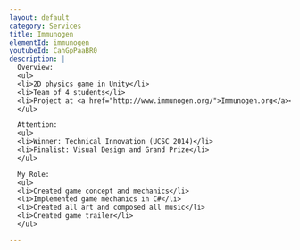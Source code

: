 ```yaml
---
layout: default
category: Services
title: Immunogen
elementId: immunogen
youtubeId: CahGpPaaBR0
description: |
  Overview:
  <ul>
  <li>2D physics game in Unity</li>
  <li>Team of 4 students</li>
  <li>Project at <a href="http://www.immunogen.org/">Immunogen.org</a></li>
  </ul>

  Attention:
  <ul>
  <li>Winner: Technical Innovation (UCSC 2014)</li>
  <li>Finalist: Visual Design and Grand Prize</li>
  </ul>

  My Role:
  <ul>
  <li>Created game concept and mechanics</li>
  <li>Implemented game mechanics in C#</li>
  <li>Created all art and composed all music</li>
  <li>Created game trailer</li>
  </ul>

---
```

